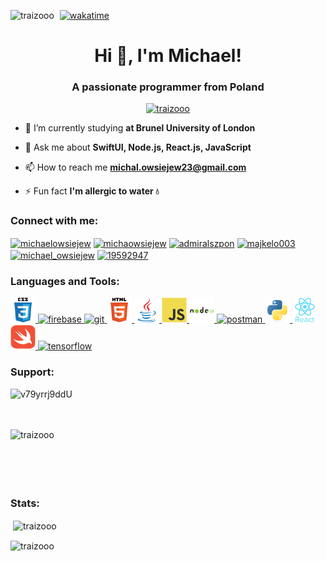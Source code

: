 <p align="left"> 
    <img src="https://komarev.com/ghpvc/?username=traizooo&label=Profile%20views&color=ff9300&style=plastic" alt="traizooo" />
    <a href="https://wakatime.com/@ee537992-5091-47e2-a1fe-71191ef9a769">
        <img src="https://wakatime.com/badge/user/ee537992-5091-47e2-a1fe-71191ef9a769.svg" alt="wakatime" style="vertical-align:top; margin-left:5px" />
    </a>
</p>


<h1 align="center">Hi 👋, I'm Michael!</h1>
<h3 align="center">A passionate programmer from Poland</h3>

<p align="center"> <a href="https://github.com/ryo-ma/github-profile-trophy"><img src="https://github-profile-trophy.vercel.app/?username=traizooo&row=1&theme=juicyfresh" alt="traizooo" /></a>

- 🌱 I’m currently studying **at Brunel University of London**

- 💬 Ask me about **SwiftUI, Node.js, React.js, JavaScript**

- 📫 How to reach me **michal.owsiejew23@gmail.com**

- ⚡ Fun fact **I'm allergic to water 💧**

<h3 align="left">Connect with me:</h3>
<p align="left">
<a href="https://twitter.com/owsiejew23" target="blank"><img align="center" src="https://raw.githubusercontent.com/rahuldkjain/github-profile-readme-generator/master/src/images/icons/Social/twitter.svg" alt="michaelowsiejew" height="30" width="40" /></a>
<a href="https://kaggle.com/michaowsiejew" target="blank"><img align="center" src="https://raw.githubusercontent.com/rahuldkjain/github-profile-readme-generator/master/src/images/icons/Social/kaggle.svg" alt="michaowsiejew" height="30" width="40" /></a>
<a href="https://fb.com/traizooo" target="blank"><img align="center" src="https://raw.githubusercontent.com/rahuldkjain/github-profile-readme-generator/master/src/images/icons/Social/facebook.svg" alt="admiralszpon" height="30" width="40" /></a>
<a href="https://instagram.com/majkelo003" target="blank"><img align="center" src="https://raw.githubusercontent.com/rahuldkjain/github-profile-readme-generator/master/src/images/icons/Social/instagram.svg" alt="majkelo003" height="30" width="40" /></a>
<a href="https://dev.to/michael_owsiejew" target="blank"><img align="center" src="https://raw.githubusercontent.com/rahuldkjain/github-profile-readme-generator/master/src/images/icons/Social/devto.svg" alt="michael_owsiejew" height="30" width="40" /></a>
<a href="https://stackoverflow.com/users/19592947" target="blank"><img align="center" src="https://raw.githubusercontent.com/rahuldkjain/github-profile-readme-generator/master/src/images/icons/Social/stack-overflow.svg" alt="19592947" height="30" width="40" /></a>
</p>

<h3 align="left">Languages and Tools:</h3>
<p align="left"> <a href="https://www.w3schools.com/css/" target="_blank" rel="noreferrer"> <img src="https://raw.githubusercontent.com/devicons/devicon/master/icons/css3/css3-original-wordmark.svg" alt="css3" width="40" height="40"/> </a> <a href="https://firebase.google.com/" target="_blank" rel="noreferrer"> <img src="https://www.vectorlogo.zone/logos/firebase/firebase-icon.svg" alt="firebase" width="40" height="40"/> </a> <a href="https://git-scm.com/" target="_blank" rel="noreferrer"> <img src="https://www.vectorlogo.zone/logos/git-scm/git-scm-icon.svg" alt="git" width="40" height="40"/> </a> <a href="https://www.w3.org/html/" target="_blank" rel="noreferrer"> <img src="https://raw.githubusercontent.com/devicons/devicon/master/icons/html5/html5-original-wordmark.svg" alt="html5" width="40" height="40"/> </a> <a href="https://www.java.com" target="_blank" rel="noreferrer"> <img src="https://raw.githubusercontent.com/devicons/devicon/master/icons/java/java-original.svg" alt="java" width="40" height="40"/> </a> <a href="https://developer.mozilla.org/en-US/docs/Web/JavaScript" target="_blank" rel="noreferrer"> <img src="https://raw.githubusercontent.com/devicons/devicon/master/icons/javascript/javascript-original.svg" alt="javascript" width="40" height="40"/> </a> <a href="https://nodejs.org" target="_blank" rel="noreferrer"> <img src="https://raw.githubusercontent.com/devicons/devicon/master/icons/nodejs/nodejs-original-wordmark.svg" alt="nodejs" width="40" height="40"/> </a> <a href="https://postman.com" target="_blank" rel="noreferrer"> <img src="https://www.vectorlogo.zone/logos/getpostman/getpostman-icon.svg" alt="postman" width="40" height="40"/> </a> <a href="https://www.python.org" target="_blank" rel="noreferrer"> <img src="https://raw.githubusercontent.com/devicons/devicon/master/icons/python/python-original.svg" alt="python" width="40" height="40"/> </a> <a href="https://reactjs.org/" target="_blank" rel="noreferrer"> <img src="https://raw.githubusercontent.com/devicons/devicon/master/icons/react/react-original-wordmark.svg" alt="react" width="40" height="40"/> </a> <a href="https://developer.apple.com/swift/" target="_blank" rel="noreferrer"> <img src="https://raw.githubusercontent.com/devicons/devicon/master/icons/swift/swift-original.svg" alt="swift" width="40" height="40"/> </a> <a href="https://www.tensorflow.org" target="_blank" rel="noreferrer"> <img src="https://www.vectorlogo.zone/logos/tensorflow/tensorflow-icon.svg" alt="tensorflow" width="40" height="40"/> </a> </p>

<h3 align="left">Support:</h3>
<p><a href="https://www.buymeacoffee.com/v79yrrj9ddU"> <img align="left" src="https://cdn.buymeacoffee.com/buttons/v2/default-yellow.png" height="50" width="210" alt="v79yrrj9ddU" /></a></p><br><br><br>

<p><img align="left" src="https://github-readme-stats.vercel.app/api/top-langs?username=traizooo&show_icons=true&theme=chartreuse-dark&title_color=ff9300&text_color=ff9300&locale=en&layout=compact" alt="traizooo" /></p>

<br><br><br><br><br>
<h3 align="left">Stats:</h3>
<p>&nbsp;<img align="center" src="https://github-readme-stats.vercel.app/api?username=traizooo&show_icons=true&theme=chartreuse-dark&title_color=ff9300&text_color=ff9300&locale=en" alt="traizooo" /></p>

<p><img align="center" src="https://github-readme-streak-stats.herokuapp.com/?user=traizooo&theme=great-gatsby" alt="traizooo" /></p>
